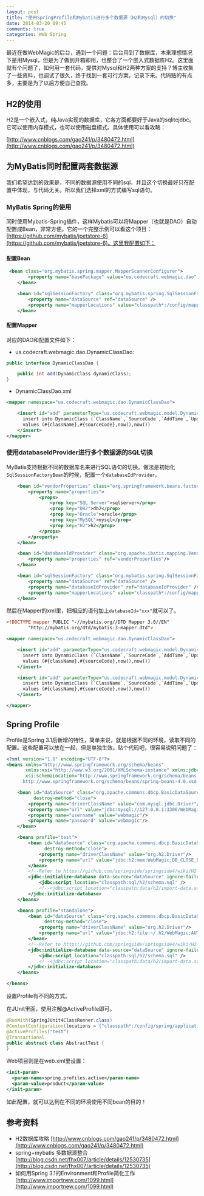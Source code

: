 ```yaml
---
layout: post
title: "使用SpringProfile和Mybatis进行多个数据源（H2和Mysql）的切换"
date: 2014-03-20 09:45
comments: true
categories: Web Spring
---
```

最近在做WebMagic的后台，遇到一个问题：后台用到了数据库，本来理想情况下是用Mysql，但是为了做到开箱即用，也整合了一个嵌入式数据库H2。这里面就有个问题了，如何用一套代码，提供对Mysql和H2两种方案的支持？博主收集了一些资料，也调试了很久，终于找到一套可行方案，记录下来。代码贴的有点多，主要是为了以后方便自己查找。

<!--more-->

## H2的使用

H2是一个嵌入式，纯Java实现的数据库，它各方面都要好于Java的sqlitejdbc。它可以使用内存模式，也可以使用磁盘模式。具体使用可以看攻略：

[http://www.cnblogs.com/gao241/p/3480472.html](http://www.cnblogs.com/gao241/p/3480472.html)

## 为MyBatis同时配置两套数据源

我们希望达到的效果是，不同的数据源使用不同的sql，并且这个切换最好只在配置中体现，与代码无关。所以我们选择xml的方式编写sql语句。

### MyBatis Spring的使用

同时使用Mybatis-Spring插件，这样Mybatis可以将Mapper（也就是DAO）自动配置成Bean，非常方便。它的一个完整示例可以看这个项目：[https://github.com/mybatis/jpetstore-6](https://github.com/mybatis/jpetstore-6)。这里我配置如下：

#### 配置Bean

```xml
 <bean class="org.mybatis.spring.mapper.MapperScannerConfigurer">
        <property name="basePackage" value="us.codecraft.webmagic.dao" />
    </bean>

    <bean id="sqlSessionFactory" class="org.mybatis.spring.SqlSessionFactoryBean">
        <property name="dataSource" ref="dataSource" />
        <property name="mapperLocations" value="classpath*:/config/mapper/**/*.xml" />
    </bean>
```

#### 配置Mapper

对应的DAO和配置文件如下：

* us.codecraft.webmagic.dao.DynamicClassDao:

```java
public interface DynamicClassDao {

    public int add(DynamicClass dynamicClass);
}
```

* DynamicClassDao.xml

```xml
<mapper namespace="us.codecraft.webmagic.dao.DynamicClassDao">

    <insert id="add" parameterType="us.codecraft.webmagic.model.DynamicClass">
      insert into DynamicClass (`ClassName`,`SourceCode`,`AddTime`,`UpdateTime`)
      values (#{className},#{sourceCode},now(),now())
    </insert>
</mapper>
```

### 使用databaseIdProvider进行多个数据源的SQL切换

MyBatis支持根据不同的数据库名来进行SQL语句的切换。做法是初始化`SqlSessionFactoryBean`的时候，配置一个`databaseIdProvider`。

```xml
    <bean id="vendorProperties" class="org.springframework.beans.factory.config.PropertiesFactoryBean">
        <property name="properties">
            <props>
                <prop key="SQL Server">sqlserver</prop>
                <prop key="DB2">db2</prop>
                <prop key="Oracle">oracle</prop>
                <prop key="MySQL">mysql</prop>
                <prop key="H2">h2</prop>
            </props>
        </property>
    </bean>

    <bean id="databaseIdProvider" class="org.apache.ibatis.mapping.VendorDatabaseIdProvider">
        <property name="properties" ref="vendorProperties"/>
    </bean>

    <bean id="sqlSessionFactory" class="org.mybatis.spring.SqlSessionFactoryBean">
        <property name="dataSource" ref="dataSource" />
        <property name="databaseIdProvider" ref="databaseIdProvider" />
        <property name="mapperLocations" value="classpath*:/config/mapper/**/*.xml" />
    </bean>
```

然后在Mapper的xml里，把相应的语句加上`databaseId="xxx"`就可以了。

```xml
<!DOCTYPE mapper PUBLIC "-//mybatis.org//DTD Mapper 3.0//EN"
        "http://mybatis.org/dtd/mybatis-3-mapper.dtd">

<mapper namespace="us.codecraft.webmagic.dao.DynamicClassDao">

    <insert id="add" parameterType="us.codecraft.webmagic.model.DynamicClass" databaseId="mysql">
      insert into DynamicClass (`ClassName`,`SourceCode`,`AddTime`,`UpdateTime`)
      values (#{className},#{sourceCode},now(),now())
    </insert>

    <insert id="add" parameterType="us.codecraft.webmagic.model.DynamicClass" databaseId="h2">
      insert into DynamicClass (`ClassName`,`SourceCode`,`AddTime`,`UpdateTime`)
      values (#{className},#{sourceCode},now(),now())
    </insert>

</mapper>
```

## Spring Profile

Profile是Spring 3.1后新增的特性，简单来说，就是根据不同的环境，读取不同的配置。这些配置可以放在一起，但是单独生效。贴个代码吧，很容易说明问题了：

```xml
<?xml version="1.0" encoding="UTF-8"?>
<beans xmlns="http://www.springframework.org/schema/beans"
       xmlns:xsi="http://www.w3.org/2001/XMLSchema-instance" xmlns:jdbc="http://www.springframework.org/schema/jdbc"
       xsi:schemaLocation="http://www.springframework.org/schema/beans
      http://www.springframework.org/schema/beans/spring-beans-4.0.xsd http://www.springframework.org/schema/jdbc http://www.springframework.org/schema/jdbc/spring-jdbc.xsd">

    <bean id="dataSource" class="org.apache.commons.dbcp.BasicDataSource"
          destroy-method="close">
        <property name="driverClassName" value="com.mysql.jdbc.Driver"/>
        <property name="url" value="jdbc:mysql://127.0.0.1:3306/WebMagic?characterEncoding=UTF-8"/>
        <property name="username" value="webmagic"/>
        <property name="password" value="webmagic"/>
    </bean>

    <beans profile="test">
        <bean id="dataSource" class="org.apache.commons.dbcp.BasicDataSource"
              destroy-method="close">
            <property name="driverClassName" value="org.h2.Driver"/>
            <property name="url" value="jdbc:h2:mem:WebMagic;DB_CLOSE_DELAY=-1"/>
        </bean>
        <!--Refer to https://github.com/springside/springside4/wiki/H2-Database -->
        <jdbc:initialize-database data-source="dataSource" ignore-failures="ALL">
            <jdbc:script location="classpath:sql/h2/schema.sql" />
            <!--<jdbc:script location="classpath:data/h2/import-data.sql" encoding="UTF-8"/>-->
        </jdbc:initialize-database>
    </beans>

    <beans profile="standalone">
        <bean id="dataSource" class="org.apache.commons.dbcp.BasicDataSource"
              destroy-method="close">
            <property name="driverClassName" value="org.h2.Driver"/>
            <property name="url" value="jdbc:h2:file:~/.h2/WebMagic;AUTO_SERVER=TRUE"/>
        </bean>
        <!--Refer to https://github.com/springside/springside4/wiki/H2-Database -->
        <jdbc:initialize-database data-source="dataSource" ignore-failures="ALL">
            <jdbc:script location="classpath:sql/h2/schema.sql" />
            <!--<jdbc:script location="classpath:data/h2/import-data.sql" encoding="UTF-8"/>-->
        </jdbc:initialize-database>
    </beans>

</beans>
```

设置Profile有不同的方式。

在JUnit里面，使用注解@ActiveProfile即可。

```java
@RunWith(SpringJUnit4ClassRunner.class)
@ContextConfiguration(locations = {"classpath*:/config/spring/applicationContext*.xml"})
@ActiveProfiles("test")
@Transactional
public abstract class AbstractTest {
}
```

Web项目则是在web.xml里设置：

```xml
<init-param>
  <param-name>spring.profiles.active</param-name>
  <param-value>product</param-value>
</init-param>
```

如此配置，就可以达到在不同的环境使用不同bean的目的！

## 参考资料

* H2数据库攻略 [http://www.cnblogs.com/gao241/p/3480472.html](http://www.cnblogs.com/gao241/p/3480472.html)
* spring+mybatis 多数据源整合 [http://blog.csdn.net/fhx007/article/details/12530735](http://blog.csdn.net/fhx007/article/details/12530735)
* 如何用Spring 3.1的Environment和Profile简化工作 [http://www.importnew.com/1099.html](http://www.importnew.com/1099.html)
